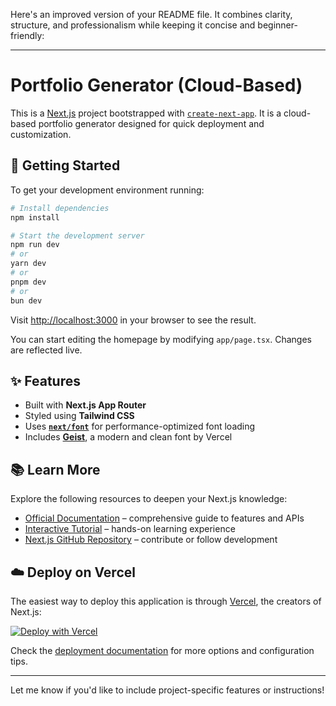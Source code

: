 Here's an improved version of your README file. It combines clarity, structure, and professionalism while keeping it concise and beginner-friendly:

---

# Portfolio Generator (Cloud-Based)

This is a [Next.js](https://nextjs.org) project bootstrapped with [`create-next-app`](https://nextjs.org/docs/app/api-reference/cli/create-next-app). It is a cloud-based portfolio generator designed for quick deployment and customization.

## 🚀 Getting Started

To get your development environment running:

```bash
# Install dependencies
npm install

# Start the development server
npm run dev
# or
yarn dev
# or
pnpm dev
# or
bun dev
```

Visit [http://localhost:3000](http://localhost:3000) in your browser to see the result.

You can start editing the homepage by modifying `app/page.tsx`. Changes are reflected live.

## ✨ Features

* Built with **Next.js App Router**
* Styled using **Tailwind CSS**
* Uses **[`next/font`](https://nextjs.org/docs/app/building-your-application/optimizing/fonts)** for performance-optimized font loading
* Includes **[Geist](https://vercel.com/font)**, a modern and clean font by Vercel

## 📚 Learn More

Explore the following resources to deepen your Next.js knowledge:

* [Official Documentation](https://nextjs.org/docs) – comprehensive guide to features and APIs
* [Interactive Tutorial](https://nextjs.org/learn) – hands-on learning experience
* [Next.js GitHub Repository](https://github.com/vercel/next.js) – contribute or follow development

## ☁️ Deploy on Vercel

The easiest way to deploy this application is through [Vercel](https://vercel.com), the creators of Next.js:

[![Deploy with Vercel](https://vercel.com/button)](https://vercel.com/new?utm_medium=default-template&filter=next.js&utm_source=create-next-app&utm_campaign=create-next-app-readme)

Check the [deployment documentation](https://nextjs.org/docs/app/building-your-application/deploying) for more options and configuration tips.

---

Let me know if you'd like to include project-specific features or instructions!
